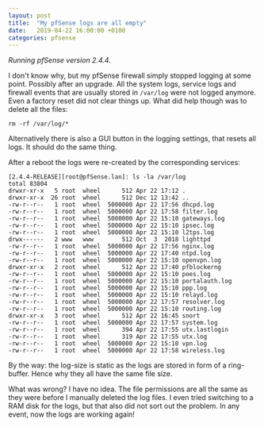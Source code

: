 ```yaml
---
layout: post
title:  "My pfSense logs are all empty"
date:   2019-04-22 16:00:00 +0100
categories: pfsense
---
```


*Running pfSense version 2.4.4.*

I don't know why, but my pfSense firewall simply stopped logging at some point. Possibly after an upgrade. All the system logs, service logs and firewall events that are usually stored in `/var/log` were not logged anymore. Even a factory reset did not clear things up. What did help though was to delete all the files:

```shell
rm -rf /var/log/*
```

Alternatively there is also a GUI button in the logging settings, that resets all logs. It should do the same thing.

After a reboot the logs were re-created by the corresponding services:
```shell
[2.4.4-RELEASE][root@pfSense.lan]: ls -la /var/log
total 83804
drwxr-xr-x   5 root  wheel      512 Apr 22 17:12 .
drwxr-xr-x  26 root  wheel      512 Dec 12 13:42 ..
-rw-r--r--   1 root  wheel  5000000 Apr 22 17:56 dhcpd.log
-rw-r--r--   1 root  wheel  5000000 Apr 22 17:58 filter.log
-rw-r--r--   1 root  wheel  5000000 Apr 22 15:10 gateways.log
-rw-r--r--   1 root  wheel  5000000 Apr 22 15:10 ipsec.log
-rw-r--r--   1 root  wheel  5000000 Apr 22 15:10 l2tps.log
drwx------   2 www   www        512 Oct  3  2018 lighttpd
-rw-r--r--   1 root  wheel  5000000 Apr 22 17:56 nginx.log
-rw-r--r--   1 root  wheel  5000000 Apr 22 17:40 ntpd.log
-rw-r--r--   1 root  wheel  5000000 Apr 22 15:10 openvpn.log
drwxr-xr-x   2 root  wheel      512 Apr 22 17:40 pfblockerng
-rw-r--r--   1 root  wheel  5000000 Apr 22 15:10 poes.log
-rw-r--r--   1 root  wheel  5000000 Apr 22 15:10 portalauth.log
-rw-r--r--   1 root  wheel  5000000 Apr 22 15:10 ppp.log
-rw-r--r--   1 root  wheel  5000000 Apr 22 15:10 relayd.log
-rw-r--r--   1 root  wheel  5000000 Apr 22 17:57 resolver.log
-rw-r--r--   1 root  wheel  5000000 Apr 22 15:10 routing.log
drwxr-xr-x   3 root  wheel      512 Apr 22 16:45 snort
-rw-r--r--   1 root  wheel  5000000 Apr 22 17:57 system.log
-rw-r--r--   1 root  wheel      394 Apr 22 17:55 utx.lastlogin
-rw-r--r--   1 root  wheel      319 Apr 22 17:55 utx.log
-rw-r--r--   1 root  wheel  5000000 Apr 22 15:10 vpn.log
-rw-r--r--   1 root  wheel  5000000 Apr 22 17:58 wireless.log
```

By the way: the log-size is static as the logs are stored in form of a ring-buffer. Hence why they all have the same file size. 

What was wrong? I have no idea. The file permissions are all the same as they were before I manually deleted the log files. I even tried switching to a RAM disk for the logs, but that also did not sort out the problem. In any event, now the logs are working again!